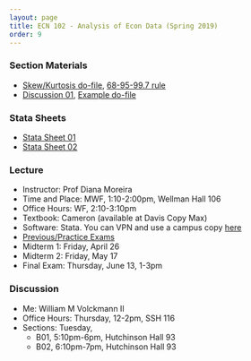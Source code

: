 ```yaml
---
layout: page
title: ECN 102 - Analysis of Econ Data (Spring 2019)
order: 9
---
```


### Section Materials
* [Skew/Kurtosis do-file](dofile02.do), [68-95-99.7 rule](68-95-997.jpg)
* [Discussion 01](discussion01.pdf), [Example do-file](dofile01.do)

### Stata Sheets
* [Stata Sheet 01](stata01.pdf)
* [Stata Sheet 02](stata02.pdf)

### Lecture
* Instructor: Prof Diana Moreira
* Time and Place: MWF, 1:10-2:00pm, Wellman Hall 106
* Office Hours: WF, 2:10-3:10pm
* Textbook: Cameron (available at Davis Copy Max)
* Software: Stata. You can VPN and use a campus copy [here](https://virtuallab.ucdavis.edu/)
* [Previous/Practice Exams](http://cameron.econ.ucdavis.edu/e102/supp102.html)
* Midterm 1: Friday, April 26
* Midterm 2: Friday, May 17
* Final Exam: Thursday, June 13, 1-3pm


### Discussion
* Me: William M Volckmann II
* Office Hours: Thursday, 12-2pm, SSH 116
* Sections: Tuesday,
  * B01, 5:10pm-6pm, Hutchinson Hall 93
  * B02, 6:10pm-7pm, Hutchinson Hall 93
